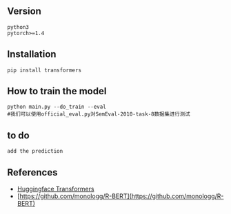 ## Version
    python3
    pytorch>=1.4
## Installation
    pip install transformers
## How to train the model
    python main.py --do_train --eval
    #我们可以使用official_eval.py对SemEval-2010-task-8数据集进行测试
## to do
    add the prediction
## References
* [Huggingface Transformers](https://github.com/huggingface/transformers)
* [https://github.com/monologg/R-BERT](https://github.com/monologg/R-BERT)
